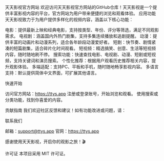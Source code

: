 天天影视官方网站
欢迎访问天天影视官方网站的GitHub仓库！天天影视是一个提供丰富影视内容的平台，官方网站为用户带来便捷的浏览和观看体验。
应用功能
天天影视致力于为用户提供多样化的视频内容，涵盖以下核心功能：

电影：提供最新上映和经典电影，支持按类型、年份、评分等筛选，满足不同观影需求。
电视剧：涵盖国内外热门剧集，支持多集连续播放和追剧提醒。
动漫：提供丰富的动画片和动漫系列，适合各年龄段动漫爱好者。
短剧：快节奏、剧情紧凑的短篇剧集，适合碎片化时间观看。
短视频：精选搞笑、创意、生活等短视频内容，随时随地刷不停。
搜索功能：快速查找电影、电视剧、动漫、短剧或短视频，支持关键词和演员搜索。
个性化推荐：根据用户观看历史推荐相关内容，提升观影体验。
多端适配：支持PC、平板和手机，随时随地畅享影视内容。
多语言支持：默认提供简体中文界面，可扩展其他语言。

快速开始

访问官方网站：https://ttys.app
注册或登录账号，开始浏览和观看。
使用搜索或分类功能，找到你喜爱的内容。

贡献指南
我们欢迎社区反馈和建议！如有功能改进或问题，请：

联系我们

邮箱：support@ttys.app
官网：https://ttys.app

感谢使用天天影视，开启你的观影之旅！🎬

许可证
本项目采用 MIT 许可证。
